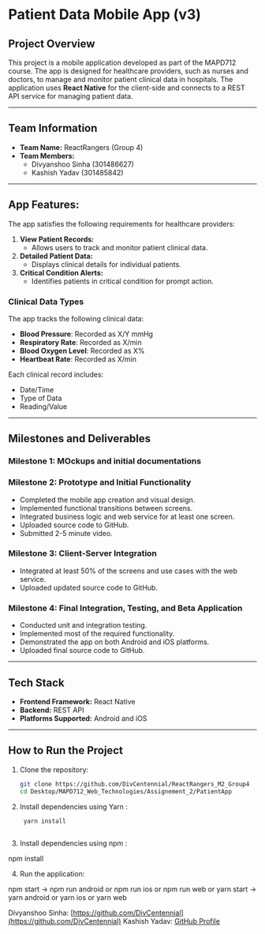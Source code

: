 # Patient Data Mobile App (v3)

## Project Overview
This project is a mobile application developed as part of the MAPD712 course.
The app is designed for healthcare providers, such as nurses and doctors, to manage and monitor patient clinical data in hospitals.
The application uses **React Native** for the client-side and connects to a REST API service for managing patient data.

---

## Team Information
- **Team Name:** ReactRangers (Group 4)  
- **Team Members:**
  - Divyanshoo Sinha (301486627)
  - Kashish Yadav (301485842)

---

## App Features:
The app satisfies the following requirements for healthcare providers:
1. **View Patient Records:**  
   - Allows users to track and monitor patient clinical data.
2. **Detailed Patient Data:**  
   - Displays clinical details for individual patients.
3. **Critical Condition Alerts:**  
   - Identifies patients in critical condition for prompt action.

### Clinical Data Types
The app tracks the following clinical data:
- **Blood Pressure**: Recorded as X/Y mmHg  
- **Respiratory Rate**: Recorded as X/min  
- **Blood Oxygen Level**: Recorded as X%  
- **Heartbeat Rate**: Recorded as X/min  

Each clinical record includes:
- Date/Time
- Type of Data
- Reading/Value

---

## Milestones and Deliverables

### **Milestone 1: MOckups and initial documentations**

### **Milestone 2: Prototype and Initial Functionality**
- Completed the mobile app creation and visual design.
- Implemented functional transitions between screens.
- Integrated business logic and web service for at least one screen.
- Uploaded source code to GitHub.
- Submitted  2-5 minute video.

### **Milestone 3: Client-Server Integration**
- Integrated at least 50% of the screens and use cases with the web service.
- Uploaded updated source code to GitHub.


### **Milestone 4: Final Integration, Testing, and Beta Application**
- Conducted unit and integration testing.
- Implemented most of the required functionality.
- Demonstrated the app on both Android and iOS platforms.
- Uploaded final source code to GitHub.

---

## Tech Stack
- **Frontend Framework:** React Native
- **Backend:** REST API
- **Platforms Supported:** Android and iOS

---

## How to Run the Project
1. Clone the repository:
   ```bash
   git clone https://github.com/DivCentennial/ReactRangers_M2_Group4
   cd Desktop/MAPD712_Web_Technologies/Assignement_2/PatientApp

2. Install dependencies using Yarn :

   ```bash 
    yarn install
 

3. Install dependencies using npm :

npm install

4. Run the application:

npm start -> npm run android or npm run ios or npm run web
                        or
yarn start -> yarn android or yarn ios or yarn web 
                       

Divyanshoo Sinha: [https://github.com/DivCentennial](https://github.com/DivCentennial)
Kashish Yadav: [GitHub Profile](https://github.com/kashishksy)

